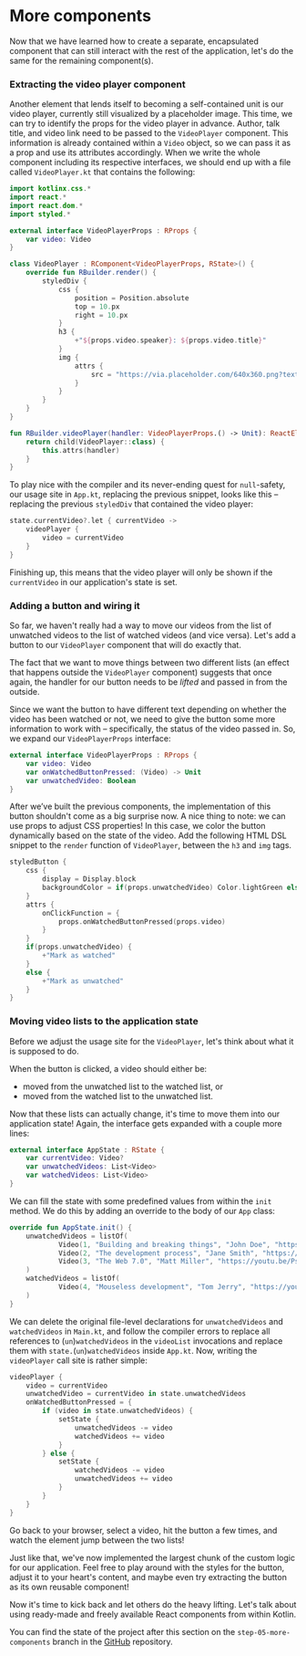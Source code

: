 # More components

Now that we have learned how to create a separate, encapsulated component that can still interact with the rest of the application, let's do the same for the remaining component(s).

### Extracting the video player component

Another element that lends itself to becoming a self-contained unit is our video player, currently still visualized by a placeholder image. This time, we can try to identify the props for the video player in advance. Author, talk title, and video link need to be passed to the `VideoPlayer` component. This information is already contained within a `Video` object, so we can pass it as a prop and use its attributes accordingly. When we write the whole component including its respective interfaces, we should end up with a file called `VideoPlayer.kt` that contains the following:

```kotlin
import kotlinx.css.*
import react.*
import react.dom.*
import styled.*

external interface VideoPlayerProps : RProps {
    var video: Video
}

class VideoPlayer : RComponent<VideoPlayerProps, RState>() {
    override fun RBuilder.render() {
        styledDiv {
            css {
                position = Position.absolute
                top = 10.px
                right = 10.px
            }
            h3 {
                +"${props.video.speaker}: ${props.video.title}"
            }
            img {
                attrs {
                    src = "https://via.placeholder.com/640x360.png?text=Video+Player+Placeholder"
                }
            }
        }
    }
}

fun RBuilder.videoPlayer(handler: VideoPlayerProps.() -> Unit): ReactElement {
    return child(VideoPlayer::class) {
        this.attrs(handler)
    }
}
```

To play nice with the compiler and its never-ending quest for `null`-safety, our usage site in `App.kt`, replacing the previous snippet, looks like this – replacing the previous `styledDiv` that contained the video player:

```kotlin
state.currentVideo?.let { currentVideo ->
    videoPlayer {
        video = currentVideo
    }
}
```

Finishing up, this means that the video player will only be shown if the `currentVideo` in our application's state is set.

### Adding a button and wiring it

So far, we haven't really had a way to move our videos from the list of unwatched videos to the list of watched videos (and vice versa). Let's add a button to our `VideoPlayer` component that will do exactly that.

The fact that we want to move things between two different lists (an effect that happens outside the `VideoPlayer` component) suggests that once again, the handler for our button needs to be *lifted* and passed in from the outside.

Since we want the button to have different text depending on whether the video has been watched or not, we need to give the button some more information to work with – specifically, the status of the video passed in. So, we expand our `VideoPlayerProps` interface:

```kotlin
external interface VideoPlayerProps : RProps {
    var video: Video
    var onWatchedButtonPressed: (Video) -> Unit
    var unwatchedVideo: Boolean
}
```

After we’ve built the previous components, the implementation of this button shouldn't come as a big surprise now. A nice thing to note: we can use props to adjust CSS properties! In this case, we color the button dynamically based on the state of the video. Add the following HTML DSL snippet to the `render` function of `VideoPlayer`, between the `h3` and `img` tags.

```kotlin
styledButton {
    css {
        display = Display.block
        backgroundColor = if(props.unwatchedVideo) Color.lightGreen else Color.red
    }
    attrs {
        onClickFunction = {
            props.onWatchedButtonPressed(props.video)
        }
    }
    if(props.unwatchedVideo) {
        +"Mark as watched"
    }
    else {
        +"Mark as unwatched"
    }
}
```

### Moving video lists to the application state

Before we adjust the usage site for the `VideoPlayer`, let's think about what it is supposed to do.

When the button is clicked, a video should either be:

- moved from the unwatched list to the watched list, or
- moved from the watched list to the unwatched list.

Now that these lists can actually change, it's time to move them into our application state! Again, the interface gets expanded with a couple more lines:

```kotlin
external interface AppState : RState {
    var currentVideo: Video?
    var unwatchedVideos: List<Video>
    var watchedVideos: List<Video>
}
```

We can fill the state with some predefined values from within the `init` method. We do this by adding an override to the body of our `App` class:

```kotlin
override fun AppState.init() {
    unwatchedVideos = listOf(
            Video(1, "Building and breaking things", "John Doe", "https://youtu.be/PsaFVLr8t4E"),
            Video(2, "The development process", "Jane Smith", "https://youtu.be/PsaFVLr8t4E"),
            Video(3, "The Web 7.0", "Matt Miller", "https://youtu.be/PsaFVLr8t4E")
    )
    watchedVideos = listOf(
            Video(4, "Mouseless development", "Tom Jerry", "https://youtu.be/PsaFVLr8t4E")
    )
}
```

We can delete the original file-level declarations for `unwatchedVideos` and `watchedVideos` in `Main.kt`, and follow the compiler errors to replace all references to (`un`)`watchedVideos` in the `videoList` invocations and replace them with `state.`(`un`)`watchedVideos` inside `App.kt`. Now, writing the `videoPlayer` call site is rather simple:

```kotlin
videoPlayer {
    video = currentVideo
    unwatchedVideo = currentVideo in state.unwatchedVideos
    onWatchedButtonPressed = {
        if (video in state.unwatchedVideos) {
            setState {
                unwatchedVideos -= video
                watchedVideos += video
            }
        } else {
            setState {
                watchedVideos -= video
                unwatchedVideos += video
            }
        }
    }
}
```

Go back to your browser, select a video, hit the button a few times, and watch the element jump between the two lists!

Just like that, we've now implemented the largest chunk of the custom logic for our application. Feel free to play around with the styles for the button, adjust it to your heart's content, and maybe even try extracting the button as its own reusable component!

Now it's time to kick back and let others do the heavy lifting. Let's talk about using ready-made and freely available React components from within Kotlin.

You can find the state of the project after this section on the `step-05-more-components` branch in the [GitHub](https://github.com/kotlin-hands-on/web-app-react-kotlin-js-gradle/tree/step-05-more-components) repository.
